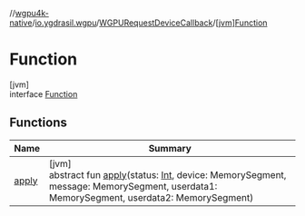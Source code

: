 //[wgpu4k-native](../../../../index.md)/[io.ygdrasil.wgpu](../../index.md)/[WGPURequestDeviceCallback](../index.md)/[[jvm]Function](index.md)

# Function

[jvm]\
interface [Function](index.md)

## Functions

| Name | Summary |
|---|---|
| [apply](apply.md) | [jvm]<br>abstract fun [apply](apply.md)(status: [Int](https://kotlinlang.org/api/core/kotlin-stdlib/kotlin/-int/index.html), device: MemorySegment, message: MemorySegment, userdata1: MemorySegment, userdata2: MemorySegment) |